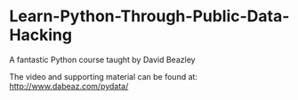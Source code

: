 Learn-Python-Through-Public-Data-Hacking
========================================

A fantastic Python course taught by David Beazley

The video and supporting material can be found at: http://www.dabeaz.com/pydata/
